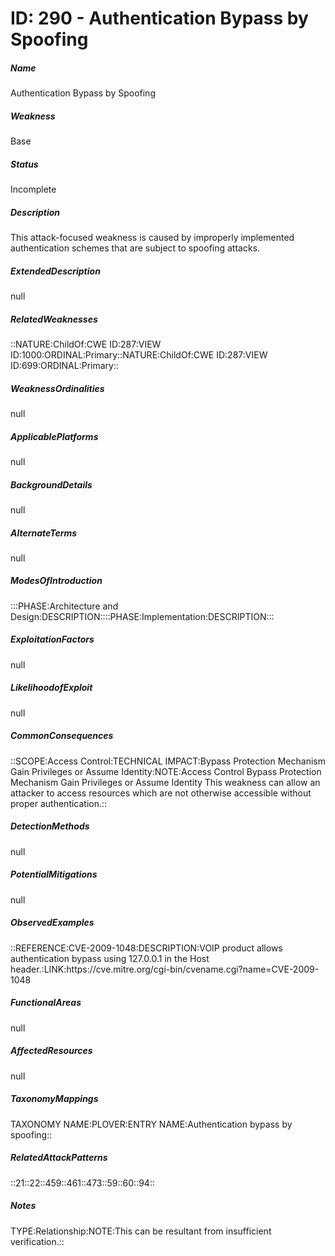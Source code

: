 # ID: 290 - Authentication Bypass by Spoofing
<h5>Name</h5>Authentication Bypass by Spoofing
<h5>Weakness</h5>Base
<h5>Status</h5>Incomplete
<h5>Description</h5>This attack-focused weakness is caused by improperly implemented authentication schemes that are subject to spoofing attacks.
<h5>ExtendedDescription</h5>null
<h5>RelatedWeaknesses</h5>::NATURE:ChildOf:CWE ID:287:VIEW ID:1000:ORDINAL:Primary::NATURE:ChildOf:CWE ID:287:VIEW ID:699:ORDINAL:Primary::
<h5>WeaknessOrdinalities</h5>null
<h5>ApplicablePlatforms</h5>null
<h5>BackgroundDetails</h5>null
<h5>AlternateTerms</h5>null
<h5>ModesOfIntroduction</h5>:::PHASE:Architecture and Design:DESCRIPTION::::PHASE:Implementation:DESCRIPTION:::
<h5>ExploitationFactors</h5>null
<h5>LikelihoodofExploit</h5>null
<h5>CommonConsequences</h5>::SCOPE:Access Control:TECHNICAL IMPACT:Bypass Protection Mechanism Gain Privileges or Assume Identity:NOTE:Access Control Bypass Protection Mechanism Gain Privileges or Assume Identity This weakness can allow an attacker to access resources which are not otherwise accessible without proper authentication.::
<h5>DetectionMethods</h5>null
<h5>PotentialMitigations</h5>null
<h5>ObservedExamples</h5>::REFERENCE:CVE-2009-1048:DESCRIPTION:VOIP product allows authentication bypass using 127.0.0.1 in the Host header.:LINK:https://cve.mitre.org/cgi-bin/cvename.cgi?name=CVE-2009-1048
<h5>FunctionalAreas</h5>null
<h5>AffectedResources</h5>null
<h5>TaxonomyMappings</h5>TAXONOMY NAME:PLOVER:ENTRY NAME:Authentication bypass by spoofing::
<h5>RelatedAttackPatterns</h5>::21::22::459::461::473::59::60::94::
<h5>Notes</h5>TYPE:Relationship:NOTE:This can be resultant from insufficient verification.::

